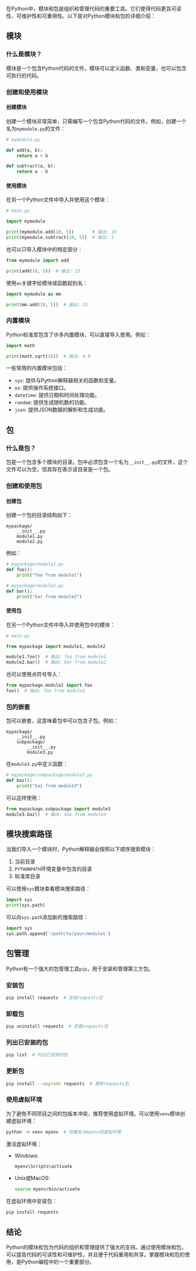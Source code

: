 在Python中，模块和包是组织和管理代码的重要工具。它们使得代码更具可读性、可维护性和可重用性。以下是对Python模块和包的详细介绍：

## 模块

### 什么是模块？

模块是一个包含Python代码的文件。模块可以定义函数、类和变量，也可以包含可执行的代码。

### 创建和使用模块

#### 创建模块

创建一个模块非常简单，只需编写一个包含Python代码的文件。例如，创建一个名为`mymodule.py`的文件：

```python
# mymodule.py

def add(a, b):
    return a + b

def subtract(a, b):
    return a - b
```

#### 使用模块

在另一个Python文件中导入并使用这个模块：

```python
# main.py

import mymodule

print(mymodule.add(10, 5))       # 输出: 15
print(mymodule.subtract(10, 5))  # 输出: 5
```

也可以只导入模块中的特定部分：

```python
from mymodule import add

print(add(10, 5))  # 输出: 15
```

使用`as`关键字给模块或函数起别名：

```python
import mymodule as mm

print(mm.add(10, 5))  # 输出: 15
```

### 内置模块

Python标准库包含了许多内置模块，可以直接导入使用。例如：

```python
import math

print(math.sqrt(16))  # 输出: 4.0
```

一些常用的内置模块包括：

- `sys`: 提供与Python解释器相关的函数和变量。
- `os`: 提供操作系统接口。
- `datetime`: 提供日期和时间处理功能。
- `random`: 提供生成随机数的功能。
- `json`: 提供JSON数据的解析和生成功能。

## 包

### 什么是包？

包是一个包含多个模块的目录。包中必须包含一个名为`__init__.py`的文件，这个文件可以为空，但其存在表示该目录是一个包。

### 创建和使用包

#### 创建包

创建一个包的目录结构如下：

```
mypackage/
    __init__.py
    module1.py
    module2.py
```

例如：

```python
# mypackage/module1.py
def foo():
    print("foo from module1")

# mypackage/module2.py
def bar():
    print("bar from module2")
```

#### 使用包

在另一个Python文件中导入并使用包中的模块：

```python
# main.py

from mypackage import module1, module2

module1.foo()  # 输出: foo from module1
module2.bar()  # 输出: bar from module2
```

也可以使用点符号导入：

```python
from mypackage.module1 import foo
foo()  # 输出: foo from module1
```

### 包的嵌套

包可以嵌套，这意味着包中可以包含子包。例如：

```
mypackage/
    __init__.py
    subpackage/
        __init__.py
        module3.py
```

在`module3.py`中定义函数：

```python
# mypackage/subpackage/module3.py
def baz():
    print("baz from module3")
```

可以这样使用：

```python
from mypackage.subpackage import module3
module3.baz()  # 输出: baz from module3
```

## 模块搜索路径

当我们导入一个模块时，Python解释器会按照以下顺序搜索模块：

1. 当前目录
2. `PYTHONPATH`环境变量中包含的目录
3. 标准库目录

可以使用`sys`模块查看模块搜索路径：

```python
import sys
print(sys.path)
```

可以向`sys.path`添加新的搜索路径：

```python
import sys
sys.path.append('/path/to/your/modules')
```

## 包管理

Python有一个强大的包管理工具`pip`，用于安装和管理第三方包。

### 安装包

```sh
pip install requests  # 安装requests包
```

### 卸载包

```sh
pip uninstall requests  # 卸载requests包
```

### 列出已安装的包

```sh
pip list  # 列出已安装的包
```

### 更新包

```sh
pip install --upgrade requests  # 更新requests包
```

### 使用虚拟环境

为了避免不同项目之间的包版本冲突，推荐使用虚拟环境。可以使用`venv`模块创建虚拟环境：

```sh
python -m venv myenv  # 创建名为myenv的虚拟环境
```

激活虚拟环境：

- Windows:
  ```sh
  myenv\Scripts\activate
  ```

- Unix或MacOS:
  ```sh
  source myenv/bin/activate
  ```

在虚拟环境中安装包：

```sh
pip install requests
```

## 结论

Python的模块和包为代码的组织和管理提供了强大的支持。通过使用模块和包，可以提高代码的可读性和可维护性，并且便于代码重用和共享。掌握模块和包的使用，是Python编程中的一个重要部分。